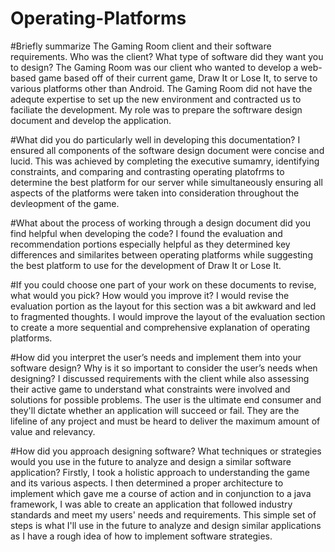 # Operating-Platforms

#Briefly summarize The Gaming Room client and their software requirements. Who was the client? What type of software did they want you to design?
The Gaming Room was our client who wanted to develop a web-based game based off of their current game, Draw It or Lose It, to serve to various platforms other than Android. The Gaming Room did not have the adequte expertise to set up the new environment and contracted us to faciliate the development. My role was to prepare the softrware design document and develop the application.

#What did you do particularly well in developing this documentation?
I ensured all components of the software design document were concise and lucid. This was achieved by completing the executive sumamry, identifying constraints, and comparing and contrasting operating platofrms to determine the best platform for our server while simultaneously ensuring all aspects of the platforms were taken into consideration throughout the devleopment of the game.

#What about the process of working through a design document did you find helpful when developing the code?
I found the evaluation and recommendation portions especially helpful as they determined key differences and similarites between operating platforms while suggesting the best platform to use for the development of Draw It or Lose It.

#If you could choose one part of your work on these documents to revise, what would you pick? How would you improve it?
I would revise the evaluation portion as the layout for this section was a bit awkward and led to fragmented thoughts. I would improve the layout of the evaluation section to create a more sequential and comprehensive explanation of operating platforms.

#How did you interpret the user’s needs and implement them into your software design? Why is it so important to consider the user’s needs when designing?
I discussed requirements with the client while also assessing their active game to understand what constraints were involved and solutions for possible problems. The user is the ultimate end consumer and they'll dictate whether an application will succeed or fail. They are the lifeline of any project and must be heard to deliver the maximum amount of value and relevancy.

#How did you approach designing software? What techniques or strategies would you use in the future to analyze and design a similar software application?
Firstly, I took a holistic approach to understanding the game and its various aspects. I then determined a proper architecture to implement which gave me a course of action and in conjunction to a java framework, I was able to create an application that followed industry standards and meet my users' needs and requirements. This simple set of steps is what I'll use in the future to analyze and design similar applications as I have a rough idea of how to implement software strategies.
